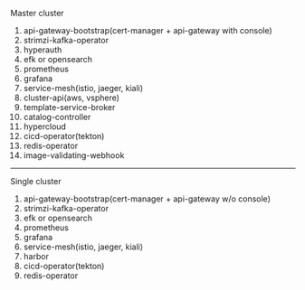 Master cluster
1. api-gateway-bootstrap(cert-manager + api-gateway with console)
2. strimzi-kafka-operator
3. hyperauth
4. efk or opensearch
5. prometheus
6. grafana
7. service-mesh(istio, jaeger, kiali)
8. cluster-api(aws, vsphere)
9. template-service-broker
10. catalog-controller
11. hypercloud
12. cicd-operator(tekton)
13. redis-operator
14. image-validating-webhook
---
Single cluster
1. api-gateway-bootstrap(cert-manager + api-gateway w/o console)
2. strimzi-kafka-operator
3. efk or opensearch
4. prometheus
5. grafana
6. service-mesh(istio, jaeger, kiali)
7. harbor
8. cicd-operator(tekton)
9. redis-operator
